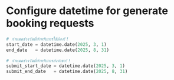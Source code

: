# Configure datetime for generate booking requests

```python
# กำหนดช่วงวันที่สำหรับการใช้ห้อง!!
start_date = datetime.date(2025, 3, 1)
end_date   = datetime.date(2025, 8, 31)

# กำหนดช่วงวันที่สำหรับการส่งคำขอ!!
submit_start_date = datetime.date(2025, 3, 1)
submit_end_date   = datetime.date(2025, 8, 31)
```
